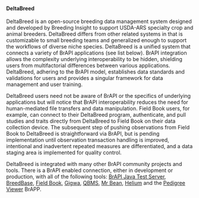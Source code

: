 #### DeltaBreed

<!-- Shawn Y.-->
DeltaBreed is an open-source breeding data management system designed and developed by Breeding Insight to support USDA-ARS specialty crop and animal breeders. DeltaBreed differs from other related systems in that is customizable to small breeding teams and generalized enough to support the workflows of diverse niche species. DeltaBreed is a unified system that connects a variety of BrAPI applications (see list below). BrAPI integration allows the complexity underlying interoperability to be hidden, shielding users from multifactorial differences between various applications. DeltaBreed, adhering to the BrAPI model, establishes data standards and validations for users and provides a singular framework for data management and user training. 

DeltaBreed users need not be aware of BrAPI or the specifics of underlying applications but will notice that BrAPI interoperability reduces the need for human-mediated file transfers and data manipulation. Field Book users, for example, can connect to their DeltaBreed program, authenticate, and pull studies and traits directly from DeltaBreed to Field Book on their data collection device. The subsequent step of pushing observations from Field Book to DeltaBreed is straightforward via BrAPI, but is pending implementation until observation transaction handling is improved, intentional and inadvertent repeated measures are differentiated, and a data staging area is implemented for quality control.

<!-- Submission is expected July 2024. We may need to trim this aspirational list down to reality in final edits.-->
DeltaBreed is integrated with many other BrAPI community projects and tools. There is a BrAPI enabled connection, either in development or production, with all of the following tools: [BrAPI Java Test Server](https://test-server.brapi.org/brapi/v2/), [BreedBase](https://breedbase.org/), [Field Book](https://play.google.com/store/apps/details?id=com.fieldbook.tracker), [Gigwa](https://gigwa.southgreen.fr/gigwa/), [QBMS](https://icarda-git.github.io/QBMS), [Mr Bean](https://github.com/AparicioJohan/MrBeanApp), [Helium](https://helium.hutton.ac.uk/#/) and the [Pedigree Viewer](https://github.com/solgenomics/BrAPI-Pedigree-Viewer) BrAPP. 
